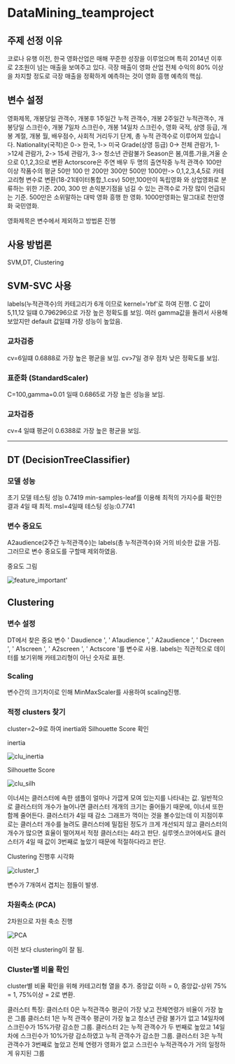 # DataMining_teamproject

## 주제 선정 이유
코로나 유행 이전, 한국 영화산업은 매해 꾸준한 성장을 이루었으며 특히 2014년 이후로 2조원이 넘는 매출을 보여주고 있다.
극장 매출이 영화 산업 전체 수익의 80% 이상을 차지할 정도로 극장 매출을 정확하게 예측하는 것이 영화 흥행 예측의 핵심.
## 변수 설정
영화제목, 개봉당일 관객수, 개봉후 1주일간 누적 관객수, 개봉 2주일간 누적관객수, 개봉당일 스크린수, 개봉 7일차 스크린수, 개봉 14일차 스크린수, 영화 국적, 상영 등급, 개봉 계절, 개봉 월, 배우점수, 사회적 거리두기 단계, 총 누적 관객수로 이루어져 있습니다.
Nationality(국적)은 0-> 한국, 1-> 미국 
Grade(상영 등급) 0-> 전체 관람가, 1->12세 관람가, 2-> 15세 관람가, 3-> 청소년 관람불가
Season은 봄,여름.가을,겨울 순으로 0,1,2,3으로 변환
Actorscore은 주연 배우 두 명의 출연작중 누적 관객수 100만 이상 작품수의 평균
50만 100 만 200만 300만 500만 1000만-> 0,1,2,3,4,5로 카테고리형 변수로 변환(18-21데이터통합_1.csv)
50만,100만이 독립영화 와 상업영화로 분류하는 위한 기준.
200, 300 만 손익분기점을 넘길 수 있는 관객수로 가장 많이 언급되는 기준. 
500만은 소위말하는 대박 영화 흥행 한 영화.
1000만영화는 말그대로 천만영화 국민영화.

영화제목은 변수에서 제외하고 방법론 진행

## 사용 방법론
SVM,DT, Clustering

## SVM-SVC 사용
labels(누적관객수)의 카테고리가 6개 이므로 kernel='rbf'로 하여 진행.
C 값이 5,11,12 일떄 0.796296으로 가장 높은 정확도를 보임. 여러 gamma값을 돌려서 사용해 보았지만 default 값일떄 가장 성능이 높았음.

### 교차검증
cv=6일떄 0.6888로 가장 높은 평균을 보임. cv>7일 경우 점차 낮은 정확도를 보임.
### 표준화 (StandardScaler)
C=100,gamma=0.01 일때 0.6865로 가장 높은 성능을 보임.

### 교차검증
cv=4 일떄 평균이 0.6388로 가장 높은 평균을 보임.

-----
## DT (DecisionTreeClassifier)
### 모델 성능
초기 모델 테스팅 성능 0.7419
min-samples-leaf를 이용해 최적의 가지수를 확인한 결과 4일 때 최적.
msl=4일때 테스팅 성능:0.7741

### 변수 중요도
A2audience(2주간 누적관객수)는 labels(총 누적관객수)와 거의 비슷한 값을 가짐. 그러므로 변수 중요도를 구할때 제외하였음.

중요도 그림

![feature_important](https://user-images.githubusercontent.com/77971228/170222549-43a6ed19-4320-4c9f-b838-3cde5d1f00f0.png)'

## Clustering
### 변수 설정
DT에서 찾은 중요 변수 ' Daudience ', ' A1audience ', ' A2audience ', ' Dscreen ', ' A1screen ', ' A2screen ', ' Actscore '를 변수로 사용. labels는 직관적으로 데이터를 보기위해 카테고리형이 아닌 숫자로 표현.
### Scaling
변수간의 크기차이로 인해 MinMaxScaler를 사용하여 scaling진행.
### 적정 clusters 찾기
cluster=2~9로 하여 inertia와 Silhouette Score 확인

inertia

![clu_inertia](https://user-images.githubusercontent.com/77971228/170224815-308a3d49-231f-4867-95f9-7f386e852b72.png)

Silhouette Score

![clu_silh](https://user-images.githubusercontent.com/77971228/170225112-03ba0082-001e-40a1-932c-ca0b81b73956.png)

이너셔는 클러스터에 속한 샘플이 얼마나 가깝게 모여 있는지를 나타내는 값.
일반적으로 클러스터의 개수가 늘어나면 클러스터 개개의 크기는 줄어들기 때문에, 이너셔 또한 함께 줄어든다. 클러스터가 4일 때 감소 그래프가 꺽이는 것을 볼수있는데 이 지점이후로는 클러스터 개수를 늘려도 클러스터에 밀접된 정도가 크게 개선되지 않고 클러스터의 개수가 많으면 효율이 떨어져서 적정 클러스터는 4라고 판단. 
실루엣스코어에서도 클러스터가 4일 때 값이 3번째로 높았기 때문에 적절하다라고 판단.

Clustering 진행후 시각화

![cluster_1](https://user-images.githubusercontent.com/77971228/170226456-ccfafbd2-5568-4a50-9705-2360f296ade1.png)

변수가 7개여서 겹치는 점들이 발생.
### 차원축소 (PCA)
2차원으로 자원 축소 진행

 ![PCA](https://user-images.githubusercontent.com/77971228/170226980-345b03f6-d775-4441-a93b-d9473888cf3f.png)


이전 보다 clustering이 잘 됨.
### Cluster별 비율 확인
cluster별 비율 확인을 위해 카테고리형 열을 추가. 중앙값 이하 = 0, 중앙값-상위 75% = 1, 75%이상 = 2로 변환.

클러스터 특징:
클러스터 0은 누적관객수 평균이 가장 낮고 전체연령가 비율이 가장 높은 그룹
클러스터 1은 누적 관객수 평균이 가장 높고 청소년 관람 불가가 없고 14일차에 스크린수가 15%가량 감소한 그룹.
클러스터 2는 누적 관객수가 두 번째로 높았고 14일차에 스크린수가 10%가량 감소하였고 누적 관객수가 감소한 그룹.
클러스터 3은 누적 관객수가 3번째로 높았고 전체 연령가 영화가 없고 스크린수 누적관객수가 거의 일정하게 유지된 그룹

